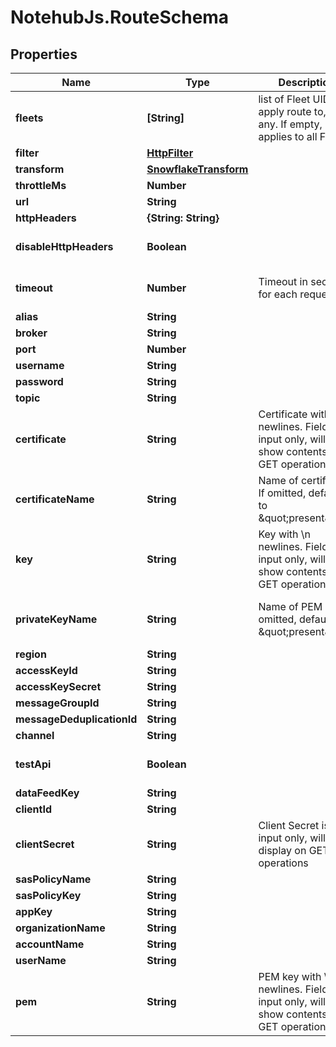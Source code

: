 # NotehubJs.RouteSchema

## Properties

Name | Type | Description | Notes
------------ | ------------- | ------------- | -------------
**fleets** | **[String]** | list of Fleet UIDs to apply route to, if any.  If empty, applies to all Fleets | [optional] 
**filter** | [**HttpFilter**](HttpFilter.md) |  | [optional] 
**transform** | [**SnowflakeTransform**](SnowflakeTransform.md) |  | [optional] 
**throttleMs** | **Number** |  | [optional] 
**url** | **String** |  | [optional] 
**httpHeaders** | **{String: String}** |  | [optional] 
**disableHttpHeaders** | **Boolean** |  | [optional] [default to false]
**timeout** | **Number** | Timeout in seconds for each request | [optional] [default to 15]
**alias** | **String** |  | [optional] 
**broker** | **String** |  | [optional] 
**port** | **Number** |  | [optional] 
**username** | **String** |  | [optional] 
**password** | **String** |  | [optional] 
**topic** | **String** |  | [optional] 
**certificate** | **String** | Certificate with \\n newlines.  Field is input only, will not show contents on GET operations. | [optional] 
**certificateName** | **String** | Name of certificate.  If omitted, defaults to \&quot;present\&quot; | [optional] [default to &#39;present&#39;]
**key** | **String** | Key with \\n newlines.  Field is input only, will not show contents on GET operations. | [optional] 
**privateKeyName** | **String** | Name of PEM key.  If omitted, defaults to \&quot;present\&quot; | [optional] [default to &#39;present&#39;]
**region** | **String** |  | [optional] 
**accessKeyId** | **String** |  | [optional] 
**accessKeySecret** | **String** |  | [optional] 
**messageGroupId** | **String** |  | [optional] 
**messageDeduplicationId** | **String** |  | [optional] 
**channel** | **String** |  | [optional] 
**testApi** | **Boolean** |  | [optional] [default to false]
**dataFeedKey** | **String** |  | [optional] 
**clientId** | **String** |  | [optional] 
**clientSecret** | **String** | Client Secret is input only, will not display on GET operations | [optional] 
**sasPolicyName** | **String** |  | [optional] 
**sasPolicyKey** | **String** |  | [optional] 
**appKey** | **String** |  | [optional] 
**organizationName** | **String** |  | [optional] 
**accountName** | **String** |  | [optional] 
**userName** | **String** |  | [optional] 
**pem** | **String** | PEM key with \\n newlines.  Field is input only, will not show contents on GET operations. | [optional] 


